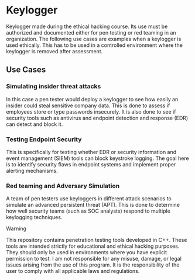 # Keylogger
Keylogger made during the ethical hacking course. Its use must be authorized and documented either for pen testing or red teaming in an organization. The following use cases are examples when a keylogger is used ethically. This has to be used in a controlled environment where the keylogger is removed after assessment.

## Use Cases

### Simulating insider threat attacks
In this case a pen tester would deploy a keylogger to see how easily an insider could steal sensitive company data. This is done to assess if employees store or type passwords insecurely. It is also done to see if security tools such as antivirus and endpoint detection and response (EDR) can detect and block it.

### Testing Endpoint Security
This is specifically for testing whether EDR or security information and event management (SIEM) tools can block keystroke logging. The goal here is to identify security flaws in endpoint systems and implement proper alerting mechanisms. 

### Red teaming and Adversary Simulation
A team of pen testers use keyloggers in different attack scenarios to simulate an advanced persistent threat (APT). This is done to determine how well security teams (such as SOC analysts) respond to multiple keylogging techniques. 


>[!Warning]
> This repository contains penetration testing tools developed in C++. These tools are intended strictly for educational and ethical hacking purposes. They should only be used in environments where you have explicit permission to test. I am not responsible for any misuse, damage, or legal issues arising from the use of this program. It is the responsibility of the user to comply with all applicable laws and regulations.
